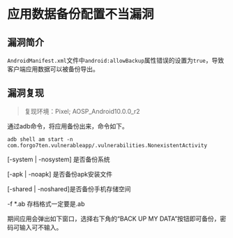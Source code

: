 # 应用数据备份配置不当漏洞

## 漏洞简介

`AndroidManifest.xml`文件中`android:allowBackup`属性错误的设置为`true`，导致客户端应用数据可以被备份导出。

## 漏洞复现

>   复现环境：Pixel; AOSP_Android10.0.0_r2

通过adb命令，将应用备份出来，命令如下。

```
adb shell am start -n com.forgo7ten.vulnerableapp/.vulnerabilities.NonexistentActivity
```

[-system | -nosystem] 是否备份系统

[-apk | -noapk] 是否备份apk安装文件

[-shared | -noshared]是否备份手机存储空间

-f *.ab 存档格式一定要是.ab

期间应用会弹出如下窗口，选择右下角的“BACK UP MY DATA”按钮即可备份，密码可输入可不输入。